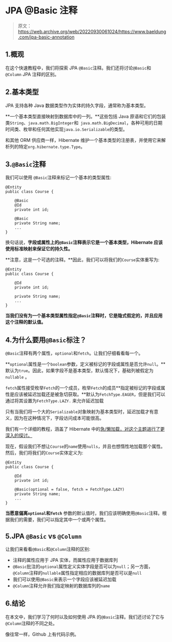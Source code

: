 # JPA @Basic 注释

> 原文：<https://web.archive.org/web/20220930061024/https://www.baeldung.com/jpa-basic-annotation>

## 1.概观

在这个快速教程中，我们将探索 JPA `@Basic`注释。我们还将讨论`@Basic`和`@Column` JPA 注释的区别。

## 2.基本类型

JPA 支持各种 Java 数据类型作为实体的持久字段，通常称为基本类型。

**一个基本类型直接映射到数据库中的一列。**这些包括 Java 原语和它们的包装类`String`、`java.math.BigInteger`和` java.math.BigDecimal`，各种可用的日期时间类、枚举和任何其他实现`java.io.Serializable`的类型。

和其他 ORM 供应商一样，Hibernate 维护一个基本类型的注册表，并使用它来解析列的特定`org.hibernate.type.Type`。

## 3.`@Basic`注释

我们可以使用 `@Basic`注释来标记一个基本的类型属性:

```
@Entity
public class Course {

    @Basic
    @Id
    private int id;

    @Basic
    private String name;
    ...
}
```

换句话说，**字段或属性上的`@Basic`注释表示它是一个基本类型，Hibernate 应该使用标准映射来保证它的持久性。**

**注意，这是一个可选的注释。**因此，我们可以将我们的`Course`实体重写为:

```
@Entity
public class Course {

    @Id
    private int id;

    private String name;
    ...
}
```

**当我们没有为一个基本类型属性指定`@Basic`注释时，它是隐式假定的，并且应用这个注释的默认值。**

## 4.为什么要用`@Basic`标注？

`@Basic`注释有两个属性，`optional`和`fetch`。让我们仔细看看每一个。

**`optional`属性是一个`boolean`参数，定义被标记的字段或属性是否允许`null`。**默认为`true`。因此，如果字段不是基本类型，默认情况下，基础列被假定为`nullable` 。

`fetch`属性接受枚举`Fetch`的一个成员，枚举`Fetch`的成员**指定被标记的字段或属性是应该被延迟加载还是被急切获取。**默认为`FetchType.EAGER`，但是我们可以通过将其设置为`FetchType.LAZY.` 来允许延迟加载

只有当我们将一个大的`Serializable`对象映射为基本类型时，延迟加载才有意义，因为在这种情况下，字段访问成本可能很高。

我们有一个详细的教程，涵盖了 Hibernate 中的[急/懒加载，对这个主题进行了更深入的探讨。](/web/20220701015525/https://www.baeldung.com/hibernate-lazy-eager-loading)

现在，假设我们不想让`Course`的`name`使用`nulls`，并且也想惰性地加载那个属性。然后，我们将我们的`Course`实体定义为:

```
@Entity
public class Course {

    @Id
    private int id;

    @Basic(optional = false, fetch = FetchType.LAZY)
    private String name;
    ...
}
```

**当愿意偏离`optional`和`fetch`** 参数的默认值时，我们应该明确使用`@Basic`注释。根据我们的需要，我们可以指定其中一个或两个属性。

## 5.JPA `@Basic` vs `@Column`

让我们来看看`@Basic`和`@Column`注释的区别:

*   注释的属性应用于 JPA 实体，而属性应用于数据库列
*   `@Basic`批注的`optional`属性定义实体字段是否可以为`null`；另一方面，`@Column`注释的`nullable`属性指定相应的数据库列是否可以是`null`
*   我们可以使用`@Basic`来表示一个字段应该被延迟加载
*   `@Column`注释允许我们指定映射的数据库列的`name`

## 6.结论

在本文中，我们学习了何时以及如何使用 JPA 的`@Basic`注释。我们还讨论了它与`@Column`注释的不同之处。

像往常一样，Github 上有代码示例。